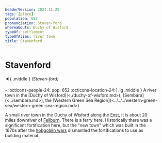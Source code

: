```yaml
---
headerVersion: 2023.11.25
tags: [place]
population: 652
pronunciation: Staven-ford
whereabouts: Duchy of Wisford
typeOf: settlement
typeOfAlias: river town
title: Stavenford
---
```

# Stavenford
:speaker:{ .middle } *(Staven-ford)*  
<div class="grid cards ext-narrow-margin ext-one-column" markdown>
-  
    :octicons-people-24: pop. 652  
    :octicons-location-24:{ .lg .middle } A river town in the [Duchy of Wisford](<./duchy-of-wisford.md>), [Sembara](<../sembara.md>), the [Western Green Sea Region](<../../../western-green-sea/western-green-sea-region.md>)  
</div>


A small river town in the Duchy of Wisford along the [Enst](<../../rivers/wistel-enst-watershed/enst.md>), it is about 20 miles downriver of [Fellburn](<./fellburn.md>). There is a ferry here. Historically there was a significant fortification here, but the "new town" which was built in the 1670s after the [hobgoblin wars](<../../../../history/third-hobgoblin-war-sembara.md>) dismantled the fortifications to use as building material. 



